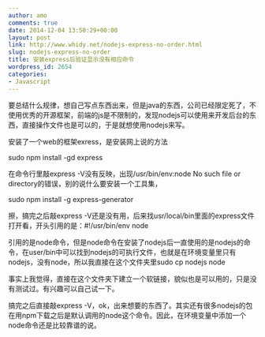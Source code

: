 ```yaml
---
author: amo
comments: true
date: 2014-12-04 13:50:29+00:00
layout: post
link: http://www.whidy.net/nodejs-express-no-order.html
slug: nodejs-express-no-order
title: 安装express后验证显示没有相应命令
wordpress_id: 2654
categories:
- Javascript
---
```


要总结什么规律，想自己写点东西出来，但是java的东西，公司已经限定死了，不使用优秀的开源框架，前端的js是不限制的，发现nodejs可以使用来开发后台的东西，直接操作文件也是可以的，于是就想使用nodejs来写。

安装了一个web的框架exress，是安装网上说的方法

sudo npm install -gd express

在命令行里敲express -V没有反映，出现/usr/bin/env:node No such file or directory的错误，别的说什么要安装一个工具集，

sudo npm install -g express-generator

擦，搞完之后敲express -V还是没有用，后来找usr/local/bin里面的express文件打开看，开头引用的是：#!/usr/bin/env node

引用的是node命令，但是node命令在安装了nodejs后一直使用的是nodejs的命令，在user/bin中可以找到nodejs的可执行文件，也就是在环境变量里只有nodejs，没有node，所以我直接在这个文件夹里sudo cp nodejs node

事实上我觉得，直接在这个文件夹下建立一个软链接，貌似也是可以用的，只是没有测试过。有兴趣可以自己试一下。

搞完之后直接敲express -V，ok，出来想要的东西了。其实还有很多nodejs的包在用npm下载之后是默认调用的node这个命令。因此，在环境变量中添加一个node命令还是比较靠谱的说。
